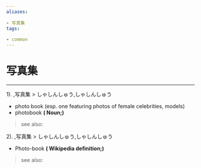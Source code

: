```yaml
---
aliases:
    
- 写真集
tags:
    
- common
---
```


# 写真集
---
1).
,写真集 > しゃしんしゅう,しゃしんしゅう

- photo book (esp. one featuring photos of female celebrities, models)
- photobook
**( Noun;)**
> see also: 
            
2).
,写真集 > しゃしんしゅう,しゃしんしゅう

- Photo-book
**( Wikipedia definition;)**
> see also: 
            